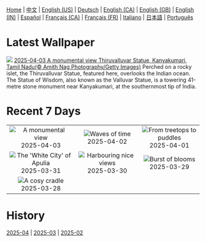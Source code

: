 [Home](../README.md) | [中文](zh-CN.md) | [English (US)](en-US.md) | [Deutsch](de-DE.md) | [English (CA)](en-CA.md) | [English (GB)](en-GB.md) | [English (IN)](en-IN.md) | [Español](es-ES.md) | [Français (CA)](fr-CA.md) | [Français (FR)](fr-FR.md) | [Italiano](it-IT.md) | [日本語](ja-JP.md) | [Português](pt-BR.md)

# Latest Wallpaper
![](https://www.bing.com/th?id=OHR.KanyakumariSunrise_EN-IN5756215519_UHD.jpg)
[2025-04-03 A monumental view Thiruvalluvar Statue, Kanyakumari, Tamil Nadu(© Amith Nag Photography/Getty Images)](https://www.bing.com/th?id=OHR.KanyakumariSunrise_EN-IN5756215519_UHD.jpg)
Perched on a rocky islet, the Thiruvalluvar Statue, featured here, overlooks the Indian ocean. The Statue of Wisdom, also known as the Valluvar Statue, is a towering 41-metre stone monument near Kanyakumari, at the southernmost tip of India.

# Recent 7 Days
|  |  |  |
|:---:|:---:|:---:|
| ![](https://www.bing.com/th?id=OHR.KanyakumariSunrise_EN-IN5756215519_400x240.jpg "A monumental view") 2025-04-03 | ![](https://www.bing.com/th?id=OHR.UtahBadlands_EN-IN2081384937_400x240.jpg "Waves of time") 2025-04-02 | ![](https://www.bing.com/th?id=OHR.TicanFrog_EN-IN0941028255_400x240.jpg "From treetops to puddles") 2025-04-01 |
| ![](https://www.bing.com/th?id=OHR.ItalyOstuni_EN-IN0750809698_400x240.jpg "The 'White City' of Apulia") 2025-03-31 | ![](https://www.bing.com/th?id=OHR.SydneyHarbour_EN-IN0606023668_400x240.jpg "Harbouring nice views") 2025-03-30 | ![](https://www.bing.com/th?id=OHR.CarrizoBloom_EN-IN0314971879_400x240.jpg "Burst of blooms") 2025-03-29 |
| ![](https://www.bing.com/th?id=OHR.NestingMonarch_EN-IN9834490771_400x240.jpg "A cosy cradle") 2025-03-28 |  |  |

# History
[2025-04](../archives/wallpaper/en-IN/w_2025_04.md) | [2025-03](../archives/wallpaper/en-IN/w_2025_03.md) | [2025-02](../archives/wallpaper/en-IN/w_2025_02.md)
